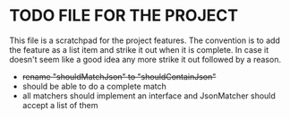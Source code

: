 TODO FILE FOR THE PROJECT
=========================

This file is a scratchpad for the project features. The convention is to add the feature as a list item and strike it out when it is complete. In case it doesn't seem like a good idea any more strike it out followed by a reason.

* ~~rename "shouldMatchJson" to "shouldContainJson"~~
* should be able to do a complete match
* all matchers should implement an interface and JsonMatcher should accept a list of them
